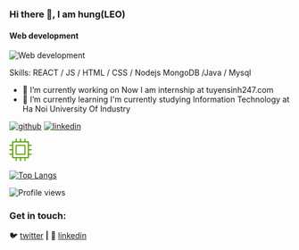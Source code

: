 ### Hi there 👋, I am hung(LEO)
#### Web development
![Web development](https://wallpapercave.com/wp/wp5861473.jpg)


Skills:  REACT / JS / HTML / CSS / Nodejs MongoDB /Java / Mysql

- 🔭 I’m currently working on Now I am internship at tuyensinh247.com  
- 🌱 I’m currently learning I'm currently studying Information Technology at Ha Noi University Of Industry 


[<img src='https://cdn.jsdelivr.net/npm/simple-icons@3.0.1/icons/github.svg' alt='github' height='40'>](https://github.com/vanhung1999dev)  [<img src='https://cdn.jsdelivr.net/npm/simple-icons@3.0.1/icons/linkedin.svg' alt='linkedin' height='40'>](https://www.linkedin.com/in/hung-van-3799081aa/)  

<a href='https://docs.github.com/en/developers'><img src='https://raw.githubusercontent.com/acervenky/animated-github-badges/master/assets/devbadge.gif' width='40' height='40'></a> 

[![Top Langs](https://github-readme-stats.vercel.app/api/top-langs/?username=vanhung1999dev)](https://github.com/anuraghazra/github-readme-stats)

![Profile views](https://gpvc.arturio.dev/vanhung1999dev)  


### Get in touch:
🐦 [twitter](https://twitter.com/VanHung54690315) **|**
👔 [linkedin](https://www.linkedin.com/in/hung-van-3799081aa/)
